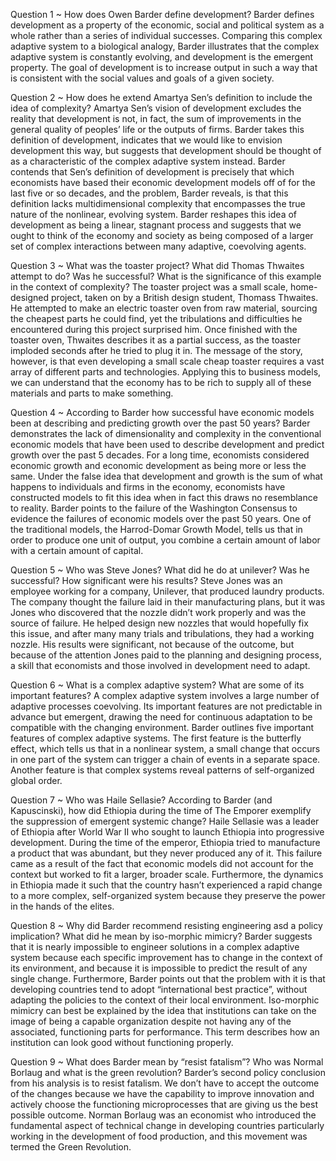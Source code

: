Question 1 ~ How does Owen Barder define development? 
 Barder defines development as a property of the economic, social and political system as a whole rather than a series of individual successes. Comparing this complex adaptive system to a biological analogy, Barder illustrates that the complex adaptive system is constantly evolving, and development is the emergent property. The goal of development is to increase output in such a way that is consistent with the social values and goals of a given society. 

Question 2 ~ How does he extend Amartya Sen’s definition to include the idea of complexity?
 Amartya Sen’s vision of development excludes the reality that development is not, in fact, the sum of improvements in the general quality of peoples’ life or the outputs of firms. Barder takes this definition of development, indicates that we would like to envision development this way, but suggests that development should be thought of as a characteristic of the complex adaptive system instead. Barder contends that Sen’s definition of development is precisely that which economists have based their economic development models off of for the last five or so decades, and the problem, Barder reveals, is that this definition lacks multidimensional complexity that encompasses the true nature of the nonlinear, evolving system. Barder reshapes this idea of development as being a linear, stagnant process and suggests that we ought to think of the economy and society as being composed of a larger set of complex interactions between many adaptive, coevolving agents. 

Question 3 ~ What was the toaster project? What did Thomas Thwaites attempt to do? Was he successful? What is the significance of this example in the context of complexity?
 The toaster project was a small scale, home-designed project, taken on by a British design student, Thomass Thwaites. He attempted to make an electric toaster oven from raw material, sourcing the cheapest parts he could find, yet the tribulations and difficulties he encountered during this project surprised him. Once finished with the toaster oven, Thwaites describes it as a partial success, as the toaster imploded seconds after he tried to plug it in. The message of the story, however, is that even developing a small scale cheap toaster requires a vast array of different parts and technologies. Applying this to business models, we can understand that the economy has to be rich to supply all of these materials and parts to make something. 
  
Question 4 ~  According to Barder how successful have economic models been at describing and predicting growth over the past 50 years?
 Barder demonstrates the lack of dimensionality and complexity in the conventional economic models that have been used to describe development and predict growth over the past 5 decades. For a long time, economists considered economic growth and economic development as being more or less the same. Under the false idea that development and growth is the sum of what happens to individuals and firms in the economy, economists have constructed models to fit this idea when in fact this draws no resemblance to reality. Barder points to the failure of the Washington Consensus to evidence the failures of economic models over the past 50 years. One of the traditional models, the Harrod-Domar Growth Model, tells us that in order to produce one unit of output, you combine a certain amount of labor with a certain amount of capital. 

Question 5 ~ Who was Steve Jones? What did he do at unilever? Was he successful? How significant were his results?
 Steve Jones was an employee working for a company, Unilever, that produced laundry products. The company thought the failure laid in their manufacturing plans, but it was Jones who discovered that the nozzle didn’t work properly and was the source of failure. He helped design new nozzles that would hopefully fix this issue, and after many many trials and tribulations, they had a working nozzle. His results were significant, not because of the outcome, but because of the attention Jones paid to the planning and designing process, a skill that economists and those involved in development need to adapt. 

Question 6 ~ What is a complex adaptive system? What are some of its important features?
 A complex adaptive system involves a large number of adaptive processes coevolving. Its important features are not predictable in advance but emergent, drawing the need for continuous adaptation to be compatible with the changing environment. Barder outlines five important features of complex adaptive systems. The first feature is the butterfly effect, which tells us that in a nonlinear system, a small change that occurs in one part of the system can trigger a chain of events in a separate space. Another feature is that complex systems reveal patterns of self-organized global order.

Question 7 ~ Who was Haile Sellasie?  According to Barder (and Kapuscinski), how did Ethiopia during the time of The Emporer exemplify the suppression of emergent systemic change?
 Haile Sellasie was a leader of Ethiopia after World War II who sought to launch Ethiopia into progressive development. During the time of the emperor, Ethiopia tried to manufacture a product that was abundant, but they never produced any of it. This failure came as a result of the fact that economic models did not account for the context but worked to fit a larger, broader scale. Furthermore, the dynamics in Ethiopia made it such that the country hasn’t experienced a rapid change to a more complex, self-organized system because they preserve the power in the hands of the elites. 

Question 8 ~ Why did Barder recommend resisting engineering asd a policy implication? What did he mean by iso-morphic mimicry?
 Barder suggests that it is nearly impossible to engineer solutions in a complex adaptive system because each specific  improvement has to change in the context of its environment, and because it is impossible to predict the result of any single change. Furthermore, Barder points out that the problem with it is that developing countries tend to adopt “international best practice”, without adapting the policies to the context of their local environment. Iso-morphic mimicry can best be explained by the idea that institutions can take on the image of being a capable organization despite not having any of the associated, functioning parts for performance. This term describes how an institution can look good without functioning properly. 

Question 9 ~ What does Barder mean by “resist fatalism”? Who was Normal Borlaug and what is the green revolution?
 Barder’s second policy conclusion from his analysis is to resist fatalism. We don’t have to accept the outcome of the changes because we have the capability to improve innovation and actively choose the functioning microprocesses that are giving us the best possible outcome.  Norman Borlaug was an economist who introduced the fundamental aspect of technical change in developing countries particularly working in the development of food production, and this movement was termed the Green Revolution. 



